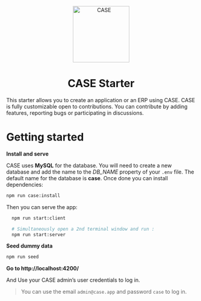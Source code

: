 <p align="center">
  <a href="https://www.case.app">
    <img alt="CASE" src="https://avatars.githubusercontent.com/u/83036240?s=400&u=09ae7331466d364a857ed566d89b4a3d8e76fbbf&v=4" width="150" />
  </a>
</p>
<h1 align="center" style="font-weight: bold">
  CASE Starter
</h1>

This starter allows you to create an application or an ERP using CASE. CASE is fully customizable open to contributions. You can contribute by adding features, reporting bugs or participating in discussions.

# Getting started

**Install and serve**

CASE uses **MySQL** for the database. You will need to create a new database and add the name to the _DB_NAME_ property of your `.env` file. The default name for the database is **case**. Once done you can install dependencies:

```sh
npm run case:install
```

Then you can serve the app:

```sh
  npm run start:client

  # Simultaneously open a 2nd terminal window and run :
  npm run start:server

```

**Seed dummy data**

```sh
npm run seed
```

**Go to http://localhost:4200/**

And Use your CASE admin’s user credentials to log in.

> You can use the email `admin@case.app` and password `case` to log in.

